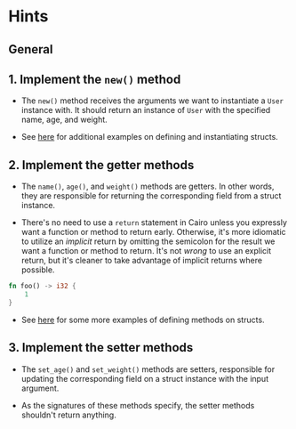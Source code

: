 # Hints

## General

## 1. Implement the `new()` method

- The `new()` method receives the arguments we want to instantiate a `User` instance with. It should return an instance of `User` with the specified name, age, and weight.

- See [here](https://book.cairo-lang.org/ch05-01-defining-and-instantiating-structs.html) for additional examples on defining and instantiating structs.

## 2. Implement the getter methods

- The `name()`, `age()`, and `weight()` methods are getters. In other words, they are responsible for returning the corresponding field from a struct instance.

- There's no need to use a `return` statement in Cairo unless you expressly want a function or method to return early. Otherwise, it's more idiomatic to utilize an _implicit_ return by omitting the semicolon for the result we want a function or method to return. It's not _wrong_ to use an explicit return, but it's cleaner to take advantage of implicit returns where possible.

```rust
fn foo() -> i32 {
    1
}
```

- See [here](https://book.cairo-lang.org/ch05-03-method-syntax.html) for some more examples of defining methods on structs.

## 3. Implement the setter methods

- The `set_age()` and `set_weight()` methods are setters, responsible for updating the corresponding field on a struct instance with the input argument.

- As the signatures of these methods specify, the setter methods shouldn't return anything.
